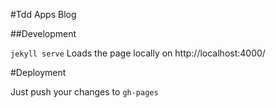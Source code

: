 #Tdd Apps Blog

##Development

`jekyll serve` Loads the page locally on http://localhost:4000/

#Deployment

Just push your changes to `gh-pages`
